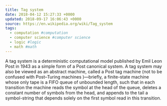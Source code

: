 ```yaml
---
title: Tag system
date: 2018-04-12 15:27:33 +0000
updated: 2018-09-17 16:06:43 +0000
source: https://en.wikipedia.org/wiki/Tag_system
tags:
  - computation #computation
  - computer science #computer science
  - logic #logic
  - math #math
---
```

A tag system is a deterministic computational model published by Emil Leon Post in 1943 as a simple form of a Post canonical system. A tag system may also be viewed as an abstract machine, called a Post tag machine (not to be confused with Post–Turing machines )—briefly, a finite-state machine whose only tape is a FIFO queue of unbounded length, such that in each transition the machine reads the symbol at the head of the queue, deletes a constant number of symbols from the head, and appends to the tail a symbol-string that depends solely on the first symbol read in this transition.